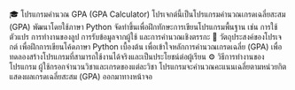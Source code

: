 🎓 โปรแกรมคำนวณ GPA (GPA Calculator)
โปรเจกต์นี้เป็นโปรแกรมคำนวณเกรดเฉลี่ยสะสม (GPA) พัฒนาโดยใช้ภาษา Python
จัดทำขึ้นเพื่อฝึกทักษะการเขียนโปรแกรมพื้นฐาน เช่น การใช้ตัวแปร การทำงานของลูป การรับข้อมูลจากผู้ใช้ และการคำนวณเชิงตรรกะ
🧠 วัตถุประสงค์ของโปรเจกต์
เพื่อฝึกการเขียนโค้ดภาษา Python เบื้องต้น
เพื่อเข้าใจหลักการคำนวณเกรดเฉลี่ย (GPA)
เพื่อทดลองสร้างโปรแกรมที่สามารถใช้งานได้จริงและเป็นประโยชน์ต่อผู้เรียน
⚙️ วิธีการทำงานของโปรแกรม
ผู้ใช้กรอกจำนวนวิชาและเกรดของแต่ละวิชา
โปรแกรมจะคำนวณคะแนนเฉลี่ยตามหน่วยกิต
แสดงผลเกรดเฉลี่ยสะสม (GPA) ออกมาทางหน้าจอ
